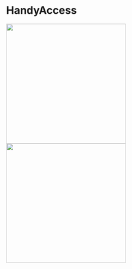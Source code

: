 # HandyAccess

<img src="https://github.com/edwardanchundia/HandyAccess/blob/master/Demo/HandyAccess_.gif?raw=true" width="320" />

<img src="https://github.com/edwardanchundia/ThreeWeatherMen/blob/master/ThreeManSeeTheFuture_Demo.gif?raw=true" width="320" />
